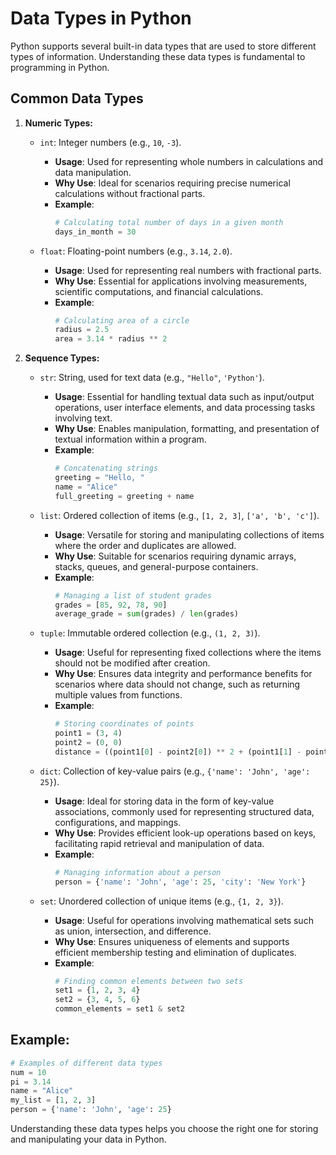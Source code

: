 # Data Types in Python

Python supports several built-in data types that are used to store different types of information. Understanding these data types is fundamental to programming in Python.

## Common Data Types

1. **Numeric Types:**
   - `int`: Integer numbers (e.g., `10`, `-3`).
     - **Usage**: Used for representing whole numbers in calculations and data manipulation.
     - **Why Use**: Ideal for scenarios requiring precise numerical calculations without fractional parts.
     - **Example**:
       ```python
       # Calculating total number of days in a given month
       days_in_month = 30
       ```

   - `float`: Floating-point numbers (e.g., `3.14`, `2.0`).
     - **Usage**: Used for representing real numbers with fractional parts.
     - **Why Use**: Essential for applications involving measurements, scientific computations, and financial calculations.
     - **Example**:
       ```python
       # Calculating area of a circle
       radius = 2.5
       area = 3.14 * radius ** 2
       ```

2. **Sequence Types:**
   - `str`: String, used for text data (e.g., `"Hello"`, `'Python'`).
     - **Usage**: Essential for handling textual data such as input/output operations, user interface elements, and data processing tasks involving text.
     - **Why Use**: Enables manipulation, formatting, and presentation of textual information within a program.
     - **Example**:
       ```python
       # Concatenating strings
       greeting = "Hello, "
       name = "Alice"
       full_greeting = greeting + name
       ```

   - `list`: Ordered collection of items (e.g., `[1, 2, 3]`, `['a', 'b', 'c']`).
     - **Usage**: Versatile for storing and manipulating collections of items where the order and duplicates are allowed.
     - **Why Use**: Suitable for scenarios requiring dynamic arrays, stacks, queues, and general-purpose containers.
     - **Example**:
       ```python
       # Managing a list of student grades
       grades = [85, 92, 78, 90]
       average_grade = sum(grades) / len(grades)
       ```

   - `tuple`: Immutable ordered collection (e.g., `(1, 2, 3)`).
     - **Usage**: Useful for representing fixed collections where the items should not be modified after creation.
     - **Why Use**: Ensures data integrity and performance benefits for scenarios where data should not change, such as returning multiple values from functions.
     - **Example**:
       ```python
       # Storing coordinates of points
       point1 = (3, 4)
       point2 = (0, 0)
       distance = ((point1[0] - point2[0]) ** 2 + (point1[1] - point2[1]) ** 2) ** 0.5
       ```

   - `dict`: Collection of key-value pairs (e.g., `{'name': 'John', 'age': 25}`).
     - **Usage**: Ideal for storing data in the form of key-value associations, commonly used for representing structured data, configurations, and mappings.
     - **Why Use**: Provides efficient look-up operations based on keys, facilitating rapid retrieval and manipulation of data.
     - **Example**:
       ```python
       # Managing information about a person
       person = {'name': 'John', 'age': 25, 'city': 'New York'}
       ```

   - `set`: Unordered collection of unique items (e.g., `{1, 2, 3}`).
     - **Usage**: Useful for operations involving mathematical sets such as union, intersection, and difference.
     - **Why Use**: Ensures uniqueness of elements and supports efficient membership testing and elimination of duplicates.
     - **Example**:
       ```python
       # Finding common elements between two sets
       set1 = {1, 2, 3, 4}
       set2 = {3, 4, 5, 6}
       common_elements = set1 & set2
       ```

## Example:
```python
# Examples of different data types
num = 10
pi = 3.14
name = "Alice"
my_list = [1, 2, 3]
person = {'name': 'John', 'age': 25}
```

Understanding these data types helps you choose the right one for storing and manipulating your data in Python.

